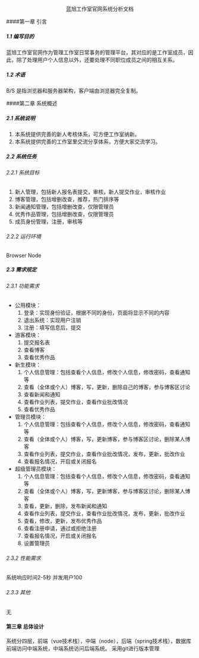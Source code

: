 <center>蓝旭工作室官网系统分析文档</center>

####第一章 引言

##### 1.1 编写目的
蓝旭工作室官网作为管理工作室日常事务的管理平台，其对应的是工作室成员，因此，除了处理用户个人信息以外，还要处理不同职位成员之间的相互关系。
##### 1.2 术语
B/S 是指浏览器和服务器架构，客户端由浏览器完全复制。

####第二章 系统概述

##### 2.1 系统说明
1. 本系统提供完善的新人考核体系，可方便工作室纳新。
2. 本系统提供完善的工作室里交流分享体系，方便大家交流学习。

##### 2.2 系统任务
###### 2.2.1 系统目标
1. 新人管理，包括新人报名表提交，审核，新人提交作业，审核作业
2. 博客管理，包括增删改查，推荐，热门排序等
3. 新闻通知管理，包括增删改查，仅限管理员
4. 优秀作品管理，包括增删改查，仅限管理员
5. 成员身份管理，注册，审核等
   
###### 2.2.2 运行环境
Browser
Node

##### 2.3 需求规定
###### 2.3.1 功能需求
- 公用模块：
  1. 登录：实现身份验证，根据不同的身份，页面将显示不同的内容
  2. 退出系统：实现用户注销
  3. 注册：填写信息后，提交
- 游客模块：
  1. 提交报名表
  2. 查看博客
  3. 查看优秀作品
- 新生模块：
  1. 个人信息管理：包括查看个人信息，修改个人信息，修改密码，查看通知等
  2. 查看（全体或个人）博客，写，更新，删除自己的博客，参与博客区讨论
  3. 查看新闻和通知
  4. 查看作业列表，提交作业，查看作业批改情况
  5. 查看优秀作品
- 管理员模块：
  1. 个人信息管理：包括查看个人信息，修改个人信息，修改密码，查看通知等
  2. 查看（全体或个人）博客，写，更新博客，参与博客区讨论，删除某人博客
  3. 查看作业列表，提交作业，查看作业批改情况，发布，更新，批改作业
  4. 查看报名情况，开启或关闭报名
- 超级管理员模块：
  1. 个人信息管理：包括查看个人信息，修改个人信息，修改密码，查看通知等
  2. 查看（全体或个人）博客，写，更新博客，参与博客区讨论，删除某人博客
  3. 查看，更新，删除，发布新闻和通知
  4. 查看作业列表，提交作业，查看作业批改情况，发布，更新，批改作业
  5. 查看，修改，更新，发布优秀作品
  6. 查看注册申请，通过或拒绝注册
  7. 查看报名情况，开启或关闭报名
  8. 设置管理员

###### 2.3.2 性能需求
系统响应时间2-5秒
并发用户100
###### 2.3.3 其他
无

#### 第三章 总体设计
系统分四层，前端（vue技术栈），中端（node），后端（spring技术栈），数据库
前端访问中端系统，中端系统访问后端系统。
采用git进行版本管理